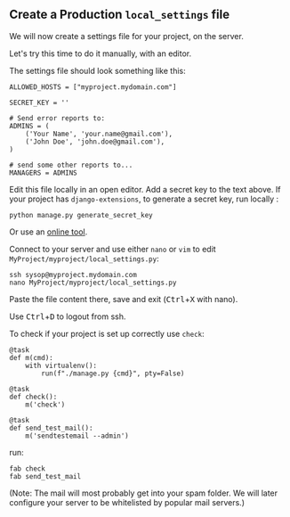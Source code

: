 ## Create a Production `local_settings` file

We will now create a settings file for your project, on the server.

Let's try this time to do it manually, with an editor.

The settings file should look something like this:

    ALLOWED_HOSTS = ["myproject.mydomain.com"]

    SECRET_KEY = ''

    # Send error reports to:
    ADMINS = (
        ('Your Name', 'your.name@gmail.com'),
        ('John Doe', 'john.doe@gmail.com'),
    )

    # send some other reports to...
    MANAGERS = ADMINS

Edit this file locally in an open editor.  Add a secret key to the text above.  If your project has `django-extensions`, to generate a secret key, run locally :

    python manage.py generate_secret_key

Or use an [online tool](https://www.miniwebtool.com/django-secret-key-generator/).

Connect to your server and use either `nano` or `vim` to edit `MyProject/myproject/local_settings.py`:

    ssh sysop@myproject.mydomain.com
    nano MyProject/myproject/local_settings.py

Paste the file content there, save and exit (<kbd>Ctrl</kbd>+<kbd>X</kbd> with nano).

Use <kbd>Ctrl</kbd>+<kbd>D</kbd> to logout from ssh.

To check if your project is set up correctly use `check`:

    @task
    def m(cmd):
        with virtualenv():
            run(f"./manage.py {cmd}", pty=False)

    @task
    def check():
        m('check')

    @task
    def send_test_mail():
        m('sendtestemail --admin')

run:

    fab check
    fab send_test_mail

(Note: The mail will most probably get into your spam folder.  We will later configure your server to be whitelisted by popular mail servers.)

